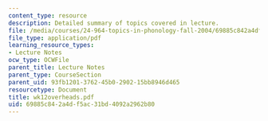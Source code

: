 ```yaml
---
content_type: resource
description: Detailed summary of topics covered in lecture.
file: /media/courses/24-964-topics-in-phonology-fall-2004/69885c842a4df5ac31bd4092a2962b80_wk12overheads.pdf
file_type: application/pdf
learning_resource_types:
- Lecture Notes
ocw_type: OCWFile
parent_title: Lecture Notes
parent_type: CourseSection
parent_uid: 93fb1201-3762-45b0-2902-15bb8946d465
resourcetype: Document
title: wk12overheads.pdf
uid: 69885c84-2a4d-f5ac-31bd-4092a2962b80
---
```

